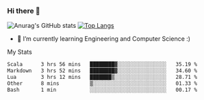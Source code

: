 ### Hi there 👋

![Anurag's GitHub stats](https://github-readme-stats.vercel.app/api?username=MatteoIorio11&show_icons=true&theme=dark) 
[![Top Langs](https://github-readme-stats.vercel.app/api/top-langs/?username=MatteoIorio11&theme=dark)](https://github.com/MatteoIorio11/github-readme-stats)

- 🌱 I’m currently learning Engineering and Computer Science :)

<!--
**MatteoIorio11/MatteoIorio11** is a ✨ _special_ ✨ repository because its `README.md` (this file) appears on your GitHub profile.

Here are some ideas to get you started:

- 🔭 I’m currently working on ...
- 🌱 I’m currently learning ...
- 👯 I’m looking to collaborate on ...
- 🤔 I’m looking for help with ...
- 💬 Ask me about ...
- 📫 How to reach me: ...
- 😄 Pronouns: ...
- ⚡ Fun fact: ...
-->
My Stats
<!--START_SECTION:waka-->

```txt
Scala      3 hrs 56 mins   ████████▓░░░░░░░░░░░░░░░░   35.19 %
Markdown   3 hrs 52 mins   ████████▓░░░░░░░░░░░░░░░░   34.60 %
Lua        3 hrs 12 mins   ███████▒░░░░░░░░░░░░░░░░░   28.71 %
Other      8 mins          ▒░░░░░░░░░░░░░░░░░░░░░░░░   01.33 %
Bash       1 min           ░░░░░░░░░░░░░░░░░░░░░░░░░   00.17 %
```

<!--END_SECTION:waka-->
